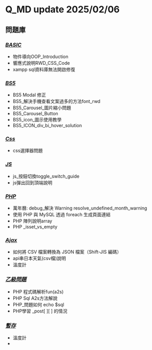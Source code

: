 # Q_MD update 2025/02/06

## 問題庫
### *[BASIC](https://github.com/maplesift/Q_MD/tree/main/BASIC)*
- 物件導向OOP_Introduction
- 響應式說明RWD_CSS_Code
- xampp sql資料庫無法開啟修復

### *[BS5](https://github.com/maplesift/Q_MD/tree/main/BS5)*
- BS5 Modal 修正
- BS5_解決手機查看文案過多的方法font_rwd
- BS5_Carousel_圖片縮小問題
- BS5_Carousel_Button
- BS5_icon_圖示使用教學
- BS5_ICON_div_bi_hover_solution

### *[Css](https://github.com/maplesift/Q_MD/tree/main/css)*
- css選擇器問題

### *[JS](https://github.com/maplesift/Q_MD/tree/main/JS)*
- js_按鈕切換toggle_switch_guide
- js彈出回到頂端說明 

### *[PHP](https://github.com/maplesift/Q_MD/tree/main/PHP)*
- 萬年曆: debug_解決 Warning resolve_undefined_month_warning
- 使用 PHP 與 MySQL 透過 foreach 生成頁面連結
- PHP 陣列說明array
- PHP _isset_vs_empty

### *[Ajax](https://github.com/maplesift/Q_MD/tree/main/ajax)*
- 如何將 CSV 檔案轉換為 JSON 檔案（Shift-JIS 編碼）
- api串日本天氣(csv檔)說明
- 溫度計

### *[乙級問題](https://github.com/maplesift/Q_MD/tree/main/乙級問題)*
- PHP 程式碼解析fun(a2s)
- PHP Sql A2s方法解說
- PHP_問題如何 echo $sql
- PHP學習 _post[ ][ ] 的情況 


### *[暫存](https://github.com/maplesift/Q_MD/tree/main/暫存)*
- 溫度計
- 